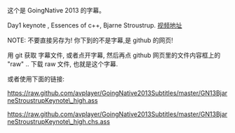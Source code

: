 这个是 GoingNative 2013 的字幕。


Day1 keynote , Essences of c++, Bjarne Stroustrup. [视频地址](http://channel9.msdn.com/Events/GoingNative/2013/Opening-Keynote-Bjarne-Stroustrup)



NOTE: 不要直接另存为! 你下到的不是字幕,是 github 的网页!

用 git 获取 字幕文件, 或者点开字幕, 然后再点 github 网页里的文件内容框上的  "raw"  .. 下载 raw 文件, 也就是这个字幕.

或者使用下面的链接:

https://raw.github.com/avplayer/GoingNative2013Subtitles/master/GN13BjarneStroustrupKeynote\_high.ass

https://raw.github.com/avplayer/GoingNative2013Subtitles/master/GN13BjarneStroustrupKeynote\_high.chs.ass


